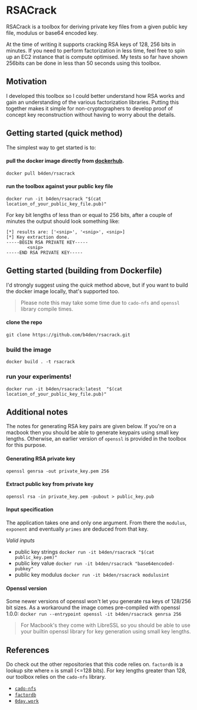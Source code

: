 # RSACrack
RSACrack is a toolbox for deriving private key files from a given public key file, modulus or base64 encoded key.

At the time of writing it supports cracking RSA keys of 128, 256 bits in minutes. If you need to perform factorization in less time, feel free to spin up an EC2 instance that is compute optimised. My tests so far have shown 256bits can be done in less than 50 seconds using this toolbox.

## Motivation
I developed this toolbox so I could better understand how RSA works and gain an understanding of the various factorization libraries. Putting this together makes it simple for non-cryptographers to develop proof of concept key reconstruction without having to worry about the details.

## Getting started (quick method)
The simplest way to get started is to:

####  pull the docker image directly from [dockerhub](https://hub.docker.com/r/b4den/rsacrack).
`docker pull b4den/rsacrack`

#### run the toolbox against your public key file
`docker run -it b4den/rsacrack "$(cat location_of_your_public_key_file.pub)"`

For key bit lengths of less than or equal to 256 bits, after a couple of minutes the output should look something like:
```
[*] results are: ['<snip>', '<snip>', <snip>]
[*] Key extraction done.
-----BEGIN RSA PRIVATE KEY-----
		<snip>
-----END RSA PRIVATE KEY-----
```

## Getting started (building from Dockerfile)
I'd strongly suggest using the _quick_ method above, but if you want to build the docker image locally, that's supported too.

> Please note this may take some time due to `cado-nfs` and `openssl` library compile times.

#### clone the repo
`git clone https://github.com/b4den/rsacrack.git`

### build the image
`docker build . -t rsacrack`

### run your experiments!
`docker run -it b4den/rsacrack:latest  "$(cat location_of_your_public_key_file.pub)"`

## Additional notes
The notes for generating RSA key pairs are given below. If you're on a macbook then you should be able to generate keypairs using small key lengths. Otherwise, an earlier version of `openssl` is provided in the toolbox for this purpose.

#### Generating RSA private key
`openssl genrsa -out private_key.pem 256`

#### Extract public key from private key
`openssl rsa -in private_key.pem -pubout > public_key.pub`

#### Input specification
The application takes one and only one argument. From there the `modulus`, `exponent` and eventually `primes` are deduced from that key.

*Valid inputs*
- public key strings `docker run -it b4den/rsacrack "$(cat public_key.pem)"`
- public key value `docker run -it b4den/rsacrack "base64encoded-pubkey"`
- public key modulus `docker run -it b4den/rsacrack modulusint`


#### Openssl version
Some newer versions of openssl won't let you generate rsa keys of 128/256 bit sizes. As a workaround the image comes pre-compiled with openssl 1.0.0: `docker run --entrypoint openssl -it b4den/rsacrack genrsa 256`

> For Macbook's they come with LibreSSL so you should be able to use your builtin openssl library for key generation using small key lengths.

## References
Do check out the other repositories that this code relies on. `factordb` is a lookup site where `n` is small (<=128 bits). For key lengths greater than 128, our toolbox relies on the `cado-nfs` library.
- [`cado-nfs`](https://github.com/kurhula/cado-nfs)
- [`factordb`](http://factordb.com/)
- [`0day.work`](https://0day.work/how-i-recovered-your-private-key-or-why-small-keys-are-bad/)
